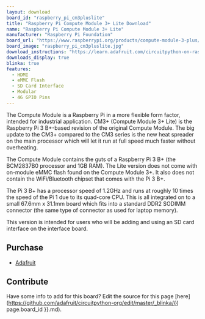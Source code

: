 ```yaml
---
layout: download
board_id: "raspberry_pi_cm3pluslite"
title: "Raspberry Pi Compute Module 3+ Lite Download"
name: "Raspberry Pi Compute Module 3+ Lite"
manufacturer: "Raspberry Pi Foundation"
board_url: "https://www.raspberrypi.org/products/compute-module-3-plus/"
board_image: "raspberry_pi_cm3pluslite.jpg"
download_instructions: "https://learn.adafruit.com/circuitpython-on-raspberrypi-linux/installing-circuitpython-on-raspberry-pi"
downloads_display: true
blinka: true
features:
  - HDMI
  - eMMC Flash
  - SD Card Interface
  - Modular
  - 46 GPIO Pins
---
```


The Compute Module is a Raspberry Pi in a more flexible form factor, intended for industrial application. CM3+ (Compute Module 3+ Lite) is the Raspberry Pi 3 B+-based revision of the original Compute Module. The big update to the CM3+ compared to the CM3 series is the new heat spreader on the main processor which will let it run at full speed much faster without overheating.

The Compute Module contains the guts of a Raspberry Pi 3 B+ (the BCM2837B0 processor and 1GB RAM). The Lite version does not come with on-module eMMC flash found on the Compute Module 3+. It also does not contain the WiFi/Bluetooth chipset that comes with the Pi 3 B+. 

The Pi 3 B+ has a processor speed of 1.2GHz and runs at roughly 10 times the speed of the Pi 1 due to its quad-core CPU. This is all integrated on to a small 67.6mm x 31.1mm board which fits into a standard DDR2 SODIMM connector (the same type of connector as used for laptop memory).

This version is intended for users who will be adding and using an SD card interface on the interface board.

## Purchase
* [Adafruit](https://www.adafruit.com/product/4093)

## Contribute

Have some info to add for this board? Edit the source for this page [here](https://github.com/adafruit/circuitpython-org/edit/master/_blinka/{{ page.board_id }}.md).
